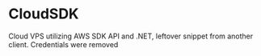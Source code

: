 # CloudSDK
Cloud VPS utilizing AWS SDK API and .NET, leftover snippet from another client. Credentials were removed
